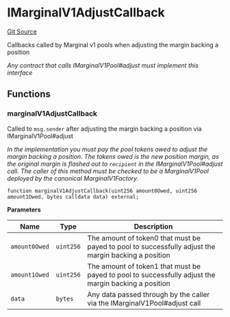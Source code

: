 # IMarginalV1AdjustCallback
[Git Source](https://github.com/MarginalProtocol/v1-core/blob/4dcf410464dd1b73aaabe9fa06bd3450c672d3b9/contracts/interfaces/callback/IMarginalV1AdjustCallback.sol)

Callbacks called by Marginal v1 pools when adjusting the margin backing a position

*Any contract that calls IMarginalV1Pool#adjust must implement this interface*


## Functions
### marginalV1AdjustCallback

Called to `msg.sender` after adjusting the margin backing a position via IMarginalV1Pool#adjust

*In the implementation you must pay the pool tokens owed to adjust the margin backing a position. The tokens owed
is the new position margin, as the original margin is flashed out to `recipient` in the IMarginalV1Pool#adjust call.
The caller of this method must be checked to be a MarginalV1Pool deployed by the canonical MarginalV1Factory.*


```solidity
function marginalV1AdjustCallback(uint256 amount0Owed, uint256 amount1Owed, bytes calldata data) external;
```
**Parameters**

|Name|Type|Description|
|----|----|-----------|
|`amount0Owed`|`uint256`|The amount of token0 that must be payed to pool to successfully adjust the margin backing a position|
|`amount1Owed`|`uint256`|The amount of token1 that must be payed to pool to successfully adjust the margin backing a position|
|`data`|`bytes`|Any data passed through by the caller via the IMarginalV1Pool#adjust call|


